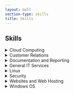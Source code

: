 ```yaml
---
layout: null
section-type: skills
title: Skills
---
```

## Skills

<details>
  <summary>Cloud Computing</summary><p style="text-align:left;"><ul>
    <details><summary>AWS</summary><p style="text-align:left;">
      <ul style="text-align:left;list-style-type:disc;">
        <li>I obtained my AWS SAA certifcation on February 15, 2019.</li>
        <li>Experience with a multitude of services (EC2/S3/RDS/CloudFront/Route53) and more.</li>
        <li>I have setup fault tolerant auto-scaling EC2 instances with CloudFront.</li>
        <li>I have deployed a personal astrophotography site <a href="https://pics.jonathansloan.me">https://pics.jonathansloan.me</a> using CloudFormation.</li>
      </ul></p></details>
    <details><summary>Azure</summary><p style="text-align:left;">
      <ul style="text-align:left;list-style-type:disc;">
        <li>Experience with a multitude of services (VM/NSG/ASR/Disaster Recovery/Backups) and more.</li>
        <li>I have helped clients setup Azure Virtual machines and ensured they had an effective backup solution in place.</li>
      </ul></p></details>
</ul></p></details>
<details>
  <summary>Customer Relations</summary><p style="text-align:left;">
    <ul style="text-align:left;">
      <li>Support Customers on Phones, Live Chat and tickets.</li>
      <li>Placated clients angry from outages that we had no control over (Internet Outages, Power outages, or hardware failure when there was no redundancy.)</li>
      <li>Placated clients that would not have issues worked on for several hours or even days.</li>
      <li>Work with customers from all walks of life at all ages and with different levels of computer experience.</li>
      <li>Follow up with customers to make sure there happy with the service.</li>
    </ul>
</p></details>
<details>
  <summary>Documentation and Reporting</summary><p style="text-align:left;">
    <ul style="text-align:left;">
      <li>Created documentation for procedures and policies to help guide employees.</li>
      <li>Documented all work in a ticketing system to show exactly what work I have done.</li>
      <li>Kept track of all issues during shifts and reported to team so that everyone was on the same page at all times.</li>
      <li>Kept track of progress so that I could hand off any ticket to any team member and after reading my notes the team would be able to continue with the ticket.</li>
    </ul>
</p></details>
<details>
  <summary>General IT Services</summary><p style="text-align:left;">
  <ul style="text-align:left;">
    <li>I have configured POP3, and IMAP email accounts on computers and mobile devices.</li>
    <li>I have diagnosed and resolved many different printer issues.</li>
    <li>Resolved email sending and receiving issues.</li>
    <li>Diagnosed and resolved numerous hardware issues.</li>
    <li>I have upgraded hardware and software.</li>
    <li>Recovered corrupted media.</li>
    <li>Recovered data from corrupted hard drives.</li>
    <li>Recovered deleted media.</li>
    <li>Set up and used remote access tools such as, RDP, SSH, FTP, SCP, SMB, TeamViewer.</li>
  </ul>
</p></details>
<details>
  <summary>Linux</summary><p style="text-align:left;">
    <ul style="text-align:left;">
      <li>I obtained my Linux+ and LPIC-1 certifcations on October 27, 2017.</li>
      <li>The flavors I am most familiar with are RHEL and Debian.</li>      
      <li>I always have a Linux project going at home.</li>
      <li>I have made custom scripts to accomplish many different tasks.</li>
      <li>I can use shell scripting to automate tasks.</li>
    </ul>
</p></details>
<details>
  <summary>Security</summary><p style="text-align:left;">
    <ul style="text-align:left;">
      <li>Used Aircrack-ng Suite of tools to crack wireless passwords for WEP and WPA*</li>
      <li>Used Wireshark and Tcpdump to analyze network traffic.</li>
      <li>Used Cain & Abel to capture plain text passwords on a network.</li>
      <li>Used Nmap to test for open ports.</li>
      <li>Remove, crack, or bypass Windows passwords.</li>
      <li>Used tools to recover passwords from applications and web browsers.</li>
    </ul>
</p></details>
<details>
  <summary>Websites and Web Hosting</summary><p style="text-align:left;">
    <ul style="text-align:left;">
      <li>I am able to install, configure and secure a multitude of CMS's and/or web-based applications.</li>
      <li>I have setup a number of my own personal websites.</li>
      <li>Modified existing HTML code and content for my personal site(s).</li>
      <li>Managed DNS records.</li>
      <li>I have registered and managed domains.</li>
      <li>Experience with cPanel/WHM & Plesk control panels.</li>
      <li>Experience with billing platforms such as WHMCS & Ubersmith.</li>
    </ul>
</p></details>
<details>
  <summary>Windows OS</summary><p style="text-align:left;">
    <ul style="text-align:left;">
      <li>I have worked with Windows XP, 7, 8, and 10 regularly.</li>
      <li>I am able to do just about anything that is required of a Windows environment for users that range from home users to medium sized businesses.</li>
      <li>Regained access to locked computers, or one they have forgotten the password too.</li>
      <li>Preventive maintenance, numerous system optimizations and virus removals.</li>
    </ul>
</p></details>
